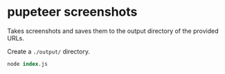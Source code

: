 # pupeteer screenshots

Takes screenshots and saves them to the output directory of the provided URLs.

Create a `./output/` directory.

```sql
node index.js
```
